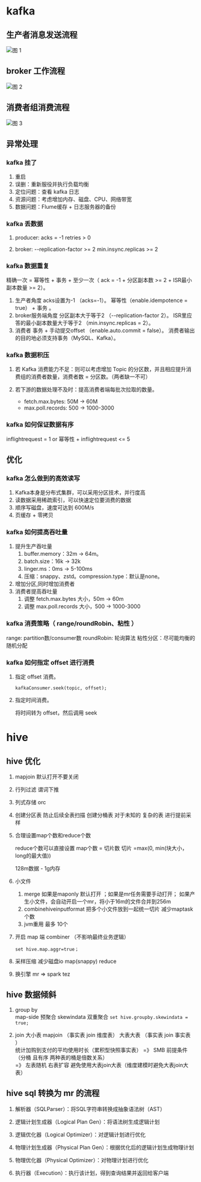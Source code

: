 # kafka

## 生产者消息发送流程

![图 1](https://cdn.jsdelivr.net/gh/Z-404/imageHost/2022/09/mdi_20220921_1663760869693.png)  

## broker 工作流程

![图 2](https://cdn.jsdelivr.net/gh/Z-404/imageHost/2022/09/mdi_20220921_1663761013456.png)  

## 消费者组消费流程

![图 3](https://cdn.jsdelivr.net/gh/Z-404/imageHost/2022/09/mdi_20220921_1663761085924.png)  

## 异常处理

### kafka 挂了

1. 重启
2. 误删：重新服役并执行负载均衡
3. 定位问题：查看 kafka 日志
4. 资源问题：考虑增加内存、磁盘、CPU、网络带宽
5. 数据问题：Flume缓存 + 日志服务器的备份

### kafka 丢数据

1. producer:
    acks = -1
    retries > 0

2. broker:
    --replication-factor  >= 2
    min.insync.replicas >= 2

### kafka 数据重复

精确一次 = 幂等性 + 事务 + 至少一次（ ack = -1 +  分区副本数 >= 2  +  ISR最小副本数量 >= 2）。

1. 生产者角度
    acks设置为-1 （acks=-1）。
    幂等性（enable.idempotence = true） + 事务 。
2. broker服务端角度
    分区副本大于等于2 （--replication-factor 2）。
    ISR里应答的最小副本数量大于等于2 （min.insync.replicas = 2）。
3. 消费者
    事务 + 手动提交offset （enable.auto.commit = false）。
    消费者输出的目的地必须支持事务（MySQL、Kafka）。

### kafka 数据积压

1. 若 Kafka 消费能力不足：则可以考虑增加 Topic 的分区数，并且相应提升消费组的消费者数量，消费者数 = 分区数。（两者缺一不可）

2. 若下游的数据处理不及时：提高消费者端每批次拉取的数量。

    - fetch.max.bytes: 50M -> 60M
    - max.poll.records: 500 -> 1000-3000


### kafka 如何保证数据有序

 inflightrequest = 1
or
 幂等性 + inflightrequest <= 5

## 优化

### kafka 怎么做到的高效读写

1. Kafka本身是分布式集群，可以采用分区技术，并行度高
2. 读数据采用稀疏索引，可以快速定位要消费的数据
3. 顺序写磁盘，速度可达到 600M/s
4. 页缓存 + 零拷贝

### kafka 如何提高吞吐量

1. 提升生产吞吐量
    1. buffer.memory：32m -> 64m。
    2. batch.size：16k -> 32k
    3. linger.ms：0ms -> 5-100ms
    4. 压缩：snappy、zstd。compression.type：默认是none。
2. 增加分区,同时增加消费者
3. 消费者提高吞吐量
    1. 调整 fetch.max.bytes 大小，50m -> 60m
    2. 调整 max.poll.records 大小，500 -> 1000-3000

### kafka 消费策略（ range/roundRobin、粘性 ）

range: partition数/consumer数
roundRobin: 轮询算法
粘性分区：尽可能均衡的随机分配

### kafka 如何指定 offset 进行消费

1. 指定 offset 消费。

    ``` kafkaConsumer.seek(topic, offset); ```

2. 指定时间消费。

    将时间转为 offset，然后调用 seek

# hive

## hive 优化

1. mapjoin 默认打开不要关闭

2. 行列过滤  谓词下推

3. 列式存储  orc 
   
4. 创建分区表    防止后续全表扫描
   创建分桶表   对于未知的 复杂的表  进行提前采样 

5. 合理设置map个数和reduce个数
   
    reduce个数可以直接设置
    map个数 = 切片数  切片 =max(0, min(块大小，long的最大值))
    
    128m数据 - 1g内存

6. 小文件
    1. merge  如果是maponly   默认打开  ；如果是mr任务需要手动打开；
        如果产生小文件，会自动开启一个mr，将小于16m的文件合并到256m 
    2. combinehiveinputformat  把多个小文件放到一起统一切片  减少maptask个数
    3. jvm重用 最多  10个  

7. 开启 map 端 combiner  （不影响最终业务逻辑）

    ``` set hive.map.aggr=true； ```

8.  采样压缩   减少磁盘io
    map(snappy)  reduce 
  
9.  换引擎
    mr => spark 
        tez 

## hive 数据倾斜

1. group by  
    map-side  预聚合
    skewindata 双重聚合 ``` set hive.groupby.skewindata = true; ```

2. join 
   大小表  mapjoin （事实表 join  维度表）
   大表大表  （事实表 join 事实表 ）   
           统计加购到支付的平均使用时长（累积型快照事实表）
           =》 SMB   前提条件 （分桶 且有序  两种表的桶是倍数关系）   
           =》 左表随机  右表扩容
   避免使用大表join大表（维度建模时避免大表join大表）

## hive sql 转换为 mr 的流程

1. 解析器（SQLParser）：将SQL字符串转换成抽象语法树（AST）

2. 逻辑计划生成器（Logical Plan Gen）：将语法树生成逻辑计划

3. 逻辑优化器（Logical Optimizer）：对逻辑计划进行优化

4. 物理计划生成器（Physical Plan Gen）：根据优化后的逻辑计划生成物理计划

5. 物理优化器（Physical Optimizer）：对物理计划进行优化

6. 执行器（Execution）：执行该计划，得到查询结果并返回给客户端
